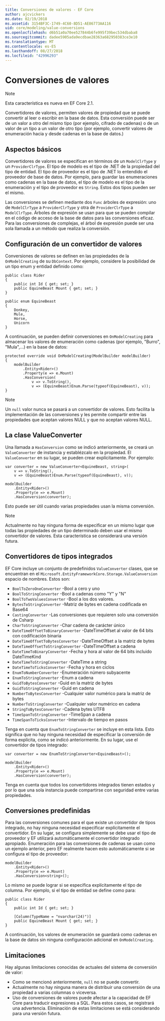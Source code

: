 ```yaml
---
title: Conversiones de valores - EF Core
author: ajcvickers
ms.date: 02/19/2018
ms.assetid: 3154BF3C-1749-4C60-8D51-AE86773AA116
uid: core/modeling/value-conversions
ms.openlocfilehash: d6b51a0a70ee527844b6fe995f39bec534dbaba8
ms.sourcegitcommit: dadee5905ada9ecdbae28363a682950383ce3e10
ms.translationtype: MT
ms.contentlocale: es-ES
ms.lasthandoff: 08/27/2018
ms.locfileid: "42996293"
---
```

# <a name="value-conversions"></a>Conversiones de valores

> [!NOTE]  
> Esta característica es nueva en EF Core 2.1.

Convertidores de valores, permiten valores de propiedad que se puede convertir al leer o escribir en la base de datos. Esta conversión puede ser de un valor a otro del mismo tipo (por ejemplo, cifrado de cadenas) o de un valor de un tipo a un valor de otro tipo (por ejemplo, convertir valores de enumeración hacia y desde cadenas en la base de datos.)

## <a name="fundamentals"></a>Aspectos básicos

Convertidores de valores se especifican en términos de un `ModelClrType` y un `ProviderClrType`. El tipo de modelo es el tipo de .NET de la propiedad del tipo de entidad. El tipo de proveedor es el tipo de .NET lo entendido el proveedor de base de datos. Por ejemplo, para guardar las enumeraciones como cadenas en la base de datos, el tipo de modelo es el tipo de la enumeración y el tipo de proveedor es `String`. Estos dos tipos pueden ser el mismo.

Las conversiones se definen mediante dos `Func` árboles de expresión: uno de `ModelClrType` a `ProviderClrType` y otra de `ProviderClrType` a `ModelClrType`. Árboles de expresión se usan para que se pueden compilar en el código de acceso de la base de datos para las conversiones eficaz. Para las conversiones de complejas, el árbol de expresión puede ser una sola llamada a un método que realiza la conversión.

## <a name="configuring-a-value-converter"></a>Configuración de un convertidor de valores

Conversiones de valores se definen en las propiedades de la `OnModelCreating` de su `DbContext`. Por ejemplo, considere la posibilidad de un tipo enum y entidad definido como:
```Csharp
public class Rider
{
    public int Id { get; set; }
    public EquineBeast Mount { get; set; }
}

public enum EquineBeast
{
    Donkey,
    Mule,
    Horse,
    Unicorn
}
```
A continuación, se pueden definir conversiones en `OnModelCreating` para almacenar los valores de enumeración como cadenas (por ejemplo, "Burro", "Mula",...) en la base de datos:
```Csharp
protected override void OnModelCreating(ModelBuilder modelBuilder)
{
    modelBuilder
        .Entity<Rider>()
        .Property(e => e.Mount)
        .HasConversion(
            v => v.ToString(),
            v => (EquineBeast)Enum.Parse(typeof(EquineBeast), v));
}
```
> [!NOTE]  
> Un `null` valor nunca se pasará a un convertidor de valores. Esto facilita la implementación de las conversiones y les permite compartir entre las propiedades que aceptan valores NULL y que no aceptan valores NULL.

## <a name="the-valueconverter-class"></a>La clase ValueConverter

Una llamada a `HasConversion` como se indicó anteriormente, se creará un `ValueConverter` de instancia y establézcalo en la propiedad. El `ValueConverter` en su lugar, se pueden crear explícitamente. Por ejemplo:
```Csharp
var converter = new ValueConverter<EquineBeast, string>(
    v => v.ToString(),
    v => (EquineBeast)Enum.Parse(typeof(EquineBeast), v));

modelBuilder
    .Entity<Rider>()
    .Property(e => e.Mount)
    .HasConversion(converter);
```
Esto puede ser útil cuando varias propiedades usan la misma conversión.

> [!NOTE]  
> Actualmente no hay ninguna forma de especificar en un mismo lugar que todas las propiedades de un tipo determinado deben usar el mismo convertidor de valores. Esta característica se considerará una versión futura.

## <a name="built-in-converters"></a>Convertidores de tipos integrados

EF Core incluye un conjunto de predefinidos `ValueConverter` clases, que se encuentran en el `Microsoft.EntityFrameworkCore.Storage.ValueConversion` espacio de nombres. Estos son:
* `BoolToZeroOneConverter` -Bool a cero y uno
* `BoolToStringConverter` -Bool a cadenas como "Y" y "N"
* `BoolToTwoValuesConverter` -Bool a los dos valores.
* `BytesToStringConverter` -Matriz de bytes en cadena codificada en Base64
* `CastingConverter` -Las conversiones que requieren solo una conversión de Csharp
* `CharToStringConverter` -Char cadena de carácter único
* `DateTimeOffsetToBinaryConverter` -DateTimeOffset al valor de 64 bits con codificación binaria
* `DateTimeOffsetToBytesConverter` -DateTimeOffset a la matriz de bytes
* `DateTimeOffsetToStringConverter` -DateTimeOffset a cadena
* `DateTimeToBinaryConverter` -Fecha y hora al valor de 64 bits incluido DateTimeKind
* `DateTimeToStringConverter` -DateTime a string
* `DateTimeToTicksConverter` -Fecha y hora en ciclos
* `EnumToNumberConverter` -Enumeración número subyacente
* `EnumToStringConverter` -Enum a cadena
* `GuidToBytesConverter` -Guid en la matriz de bytes
* `GuidToStringConverter` -Guid en cadena
* `NumberToBytesConverter` -Cualquier valor numérico para la matriz de bytes
* `NumberToStringConverter` -Cualquier valor numérico en cadena
* `StringToBytesConverter` -Cadena bytes UTF8
* `TimeSpanToStringConverter` -TimeSpan a cadena
* `TimeSpanToTicksConverter` -Intervalo de tiempo en pasos

Tenga en cuenta que `EnumToStringConverter` se incluye en esta lista. Esto significa que no hay ninguna necesidad de especificar la conversión de forma explícita, como se indicó anteriormente. En su lugar, use el convertidor de tipos integrado:
```Csharp
var converter = new EnumToStringConverter<EquineBeast>();

modelBuilder
    .Entity<Rider>()
    .Property(e => e.Mount)
    .HasConversion(converter);
```
Tenga en cuenta que todos los convertidores integrados tienen estados y por lo que una sola instancia puede compartirse con seguridad entre varias propiedades.

## <a name="pre-defined-conversions"></a>Conversiones predefinidas

Para las conversiones comunes para el que existe un convertidor de tipos integrado, no hay ninguna necesidad especificar explícitamente el convertidor. En su lugar, se configura simplemente se debe usar el tipo de proveedor y EF utilizará automáticamente el convertidor integrado apropiado. Enumeración para las conversiones de cadenas se usan como un ejemplo anterior, pero EF realmente hacen esto automáticamente si se configura el tipo de proveedor:
```Csharp
modelBuilder
    .Entity<Rider>()
    .Property(e => e.Mount)
    .HasConversion<string>();
```
Lo mismo se puede lograr si se especifica explícitamente el tipo de columna. Por ejemplo, si el tipo de entidad se define como para:
```Csharp
public class Rider
{
    public int Id { get; set; }

    [Column(TypeName = "nvarchar(24)")]
    public EquineBeast Mount { get; set; }
}
```
A continuación, los valores de enumeración se guardará como cadenas en la base de datos sin ninguna configuración adicional en `OnModelCreating`.

## <a name="limitations"></a>Limitaciones

Hay algunas limitaciones conocidas de actuales del sistema de conversión de valor:
* Como se mencionó anteriormente, `null` no se puede convertir.
* Actualmente no hay ninguna manera de distribuir una conversión de una propiedad a varias columnas o viceversa.
* Uso de conversiones de valores puede afectar a la capacidad de EF Core para traducir expresiones a SQL. Para estos casos, se registrará una advertencia.
Eliminación de estas limitaciones se está considerando para una versión futura.
